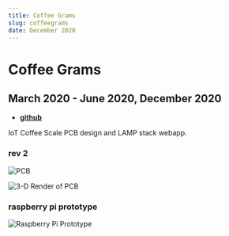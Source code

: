 ```yaml
---
title: Coffee Grams
slug: coffeegrams
date: December 2020
---
```


# Coffee Grams

## March 2020 - June 2020, December 2020

- [**github**](https://github.com/ec965/coffee_grams)

IoT Coffee Scale PCB design and LAMP stack webapp.

### rev 2

![PCB](/images/coffeeGrams/r2Schem.webp)

![3-D Render of PCB](/images/coffeeGrams/r2Render.webp)

### raspberry pi prototype

![Raspberry Pi Prototype](/images/coffeeGrams/breadboard.webp)
